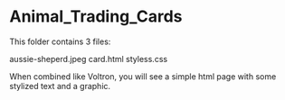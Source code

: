 # Animal_Trading_Cards

This folder contains 3 files:

aussie-sheperd.jpeg
card.html
styless.css

When combined like Voltron, you will see a simple html page with some stylized text and a graphic.
